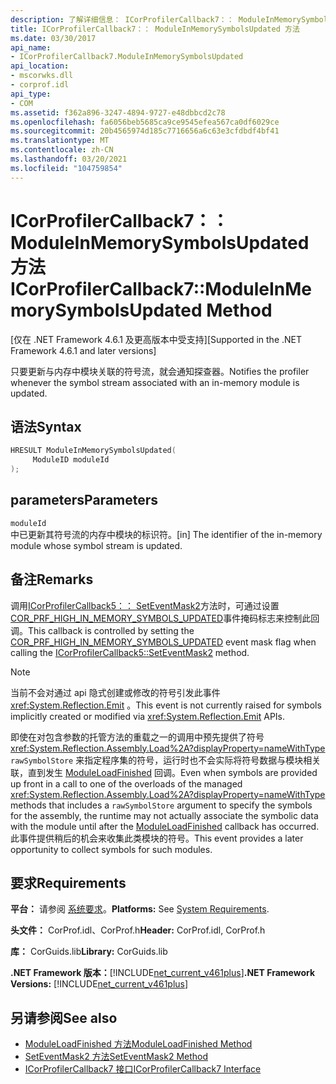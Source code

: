 ```yaml
---
description: 了解详细信息： ICorProfilerCallback7：： ModuleInMemorySymbolsUpdated 方法
title: ICorProfilerCallback7：： ModuleInMemorySymbolsUpdated 方法
ms.date: 03/30/2017
api_name:
- ICorProfilerCallback7.ModuleInMemorySymbolsUpdated
api_location:
- mscorwks.dll
- corprof.idl
api_type:
- COM
ms.assetid: f362a896-3247-4894-9727-e48dbbcd2c78
ms.openlocfilehash: fa6056beb5685ca9ce9545efea567ca0df6029ce
ms.sourcegitcommit: 20b4565974d185c7716656a6c63e3cfdbdf4bf41
ms.translationtype: MT
ms.contentlocale: zh-CN
ms.lasthandoff: 03/20/2021
ms.locfileid: "104759854"
---
```

# <a name="icorprofilercallback7moduleinmemorysymbolsupdated-method"></a><span data-ttu-id="d7083-103">ICorProfilerCallback7：： ModuleInMemorySymbolsUpdated 方法</span><span class="sxs-lookup"><span data-stu-id="d7083-103">ICorProfilerCallback7::ModuleInMemorySymbolsUpdated Method</span></span>

<span data-ttu-id="d7083-104">[仅在 .NET Framework 4.6.1 及更高版本中受支持]</span><span class="sxs-lookup"><span data-stu-id="d7083-104">[Supported in the .NET Framework 4.6.1 and later versions]</span></span>  
  
 <span data-ttu-id="d7083-105">只要更新与内存中模块关联的符号流，就会通知探查器。</span><span class="sxs-lookup"><span data-stu-id="d7083-105">Notifies the profiler whenever the symbol stream associated with an in-memory module is updated.</span></span>  
  
## <a name="syntax"></a><span data-ttu-id="d7083-106">语法</span><span class="sxs-lookup"><span data-stu-id="d7083-106">Syntax</span></span>  
  
```cpp  
HRESULT ModuleInMemorySymbolsUpdated(  
     ModuleID moduleId  
);  
```  
  
## <a name="parameters"></a><span data-ttu-id="d7083-107">parameters</span><span class="sxs-lookup"><span data-stu-id="d7083-107">Parameters</span></span>  

 `moduleId`  
 <span data-ttu-id="d7083-108">中已更新其符号流的内存中模块的标识符。</span><span class="sxs-lookup"><span data-stu-id="d7083-108">[in] The identifier of the in-memory module whose symbol stream is updated.</span></span>  
  
## <a name="remarks"></a><span data-ttu-id="d7083-109">备注</span><span class="sxs-lookup"><span data-stu-id="d7083-109">Remarks</span></span>  

 <span data-ttu-id="d7083-110">调用[ICorProfilerCallback5：： SetEventMask2](icorprofilerinfo5-seteventmask2-method.md)方法时，可通过设置[COR_PRF_HIGH_IN_MEMORY_SYMBOLS_UPDATED](cor-prf-high-monitor-enumeration.md)事件掩码标志来控制此回调。</span><span class="sxs-lookup"><span data-stu-id="d7083-110">This callback is controlled by setting the [COR_PRF_HIGH_IN_MEMORY_SYMBOLS_UPDATED](cor-prf-high-monitor-enumeration.md) event mask flag when calling the [ICorProfilerCallback5::SetEventMask2](icorprofilerinfo5-seteventmask2-method.md) method.</span></span>  
  
> [!NOTE]
> <span data-ttu-id="d7083-111">当前不会对通过 api 隐式创建或修改的符号引发此事件 <xref:System.Reflection.Emit> 。</span><span class="sxs-lookup"><span data-stu-id="d7083-111">This event is not currently raised for symbols implicitly created or modified via <xref:System.Reflection.Emit> APIs.</span></span>  
  
 <span data-ttu-id="d7083-112">即使在对包含参数的托管方法的重载之一的调用中预先提供了符号 <xref:System.Reflection.Assembly.Load%2A?displayProperty=nameWithType> `rawSymbolStore` 来指定程序集的符号，运行时也不会实际将符号数据与模块相关联，直到发生 [ModuleLoadFinished](icorprofilercallback-moduleloadfinished-method.md) 回调。</span><span class="sxs-lookup"><span data-stu-id="d7083-112">Even when symbols are provided up front in a call to one of the overloads of the managed <xref:System.Reflection.Assembly.Load%2A?displayProperty=nameWithType> methods that includes a `rawSymbolStore` argument to specify the symbols for the assembly, the runtime may not actually associate the symbolic data with the module until after the [ModuleLoadFinished](icorprofilercallback-moduleloadfinished-method.md) callback has occurred.</span></span> <span data-ttu-id="d7083-113">此事件提供稍后的机会来收集此类模块的符号。</span><span class="sxs-lookup"><span data-stu-id="d7083-113">This event provides a later opportunity to collect symbols for such modules.</span></span>  
  
## <a name="requirements"></a><span data-ttu-id="d7083-114">要求</span><span class="sxs-lookup"><span data-stu-id="d7083-114">Requirements</span></span>  

 <span data-ttu-id="d7083-115">**平台：** 请参阅 [系统要求](../../get-started/system-requirements.md)。</span><span class="sxs-lookup"><span data-stu-id="d7083-115">**Platforms:** See [System Requirements](../../get-started/system-requirements.md).</span></span>  
  
 <span data-ttu-id="d7083-116">**头文件：** CorProf.idl、CorProf.h</span><span class="sxs-lookup"><span data-stu-id="d7083-116">**Header:** CorProf.idl, CorProf.h</span></span>  
  
 <span data-ttu-id="d7083-117">**库：** CorGuids.lib</span><span class="sxs-lookup"><span data-stu-id="d7083-117">**Library:** CorGuids.lib</span></span>  
  
 <span data-ttu-id="d7083-118">**.NET Framework 版本：**[!INCLUDE[net_current_v461plus](../../../../includes/net-current-v461plus-md.md)]</span><span class="sxs-lookup"><span data-stu-id="d7083-118">**.NET Framework Versions:** [!INCLUDE[net_current_v461plus](../../../../includes/net-current-v461plus-md.md)]</span></span>  
  
## <a name="see-also"></a><span data-ttu-id="d7083-119">另请参阅</span><span class="sxs-lookup"><span data-stu-id="d7083-119">See also</span></span>

- [<span data-ttu-id="d7083-120">ModuleLoadFinished 方法</span><span class="sxs-lookup"><span data-stu-id="d7083-120">ModuleLoadFinished Method</span></span>](icorprofilercallback-moduleloadfinished-method.md)
- [<span data-ttu-id="d7083-121">SetEventMask2 方法</span><span class="sxs-lookup"><span data-stu-id="d7083-121">SetEventMask2 Method</span></span>](icorprofilerinfo5-seteventmask2-method.md)
- [<span data-ttu-id="d7083-122">ICorProfilerCallback7 接口</span><span class="sxs-lookup"><span data-stu-id="d7083-122">ICorProfilerCallback7 Interface</span></span>](icorprofilercallback7-interface.md)

